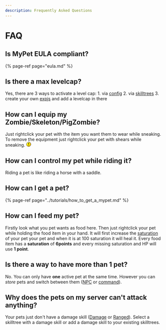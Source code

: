 ```yaml
---
description: Frequently Asked Questions
---
```


# FAQ

## Is MyPet EULA compliant?

{% page-ref page="eula.md" %}

## Is there a max levelcap?

Yes, there are 3 ways to activate a level cap: 1. via [config](../setup/configurations/config.yml.md) 2. via [skilltrees](../systems/skilltrees/) 3. create your own [expjs](../systems/experience/expjs.md) and add a levelcap in there

## How can I equip my Zombie/Skeleton/PigZombie?

Just rightclick your pet with the item you want them to wear while sneaking. To remove the equipment just rightclick your pet with shears while sneaking. ![$](../.gitbook/assets/exclaim.gif) **Weapons/Armor are only visually and have no effect on the pet** ![$](../.gitbook/assets/exclaim.gif)

## How can I control my pet while riding it?

Riding a pet is like riding a horse with a saddle.

## How can I get a pet?

{% page-ref page="../tutorials/how\_to\_get\_a\_mypet.md" %}

## How can I feed my pet?

Firstly look what you pet wants as food here. Then just rightclick your pet while holding the food item in your hand. It will first increase the [saturation](../systems/hungersystem.md) of your pet your pet and when it is at 100 saturation it will heal it. Every food item has a **saturation** of **6points** and every missing saturation and HP will use **1 point**.

## Is there a way to have more than 1 pet?

No. You can only have **one** active pet at the same time. However you can _store_ pets and switch between them \([NPC](../hooks/npc.md) or [command](../setup/commands.md)\).

## Why does the pets on my server can't attack anything?

Your pets just don't have a damage skill \([Damage](../skills/damage.md) or [Ranged](../skills/ranged.md)\). Select a skilltree with a damage skill or add a damage skill to your existing skilltrees.

